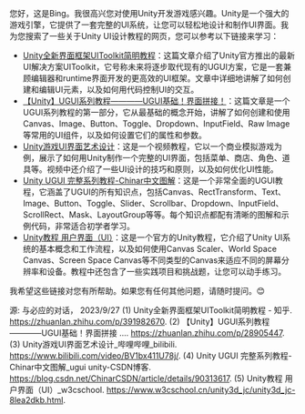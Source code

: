 您好，这是Bing。我很高兴您对使用Unity开发游戏感兴趣。Unity是一个强大的游戏引擎，它提供了一套完整的UI系统，让您可以轻松地设计和制作UI界面。我为您搜索了一些关于Unity UI设计教程的网页，您可以参考以下链接来学习：

- [Unity全新界面框架UIToolkit简明教程](^1^)：这篇文章介绍了Unity官方推出的最新UI解决方案UIToolkit，它号称未来将逐步取代现有的UGUI方案，它是一套兼顾编辑器和runtime界面开发的更高效的UI框架。文章中详细地讲解了如何创建和编辑UI元素，以及如何用代码控制UI的交互。
- [【Unity】UGUI系列教程————UGUI基础！界面拼接！](^2^)：这篇文章是一个UGUI系列教程的第一部分，它从最基础的概念开始，讲解了如何创建和使用Canvas、Image、Button、Toggle、Dropdown、InputField、Raw Image等常用的UI组件，以及如何设置它们的属性和参数。
- [Unity游戏UI界面艺术设计](^3^)：这是一个视频教程，它以一个商业模拟游戏为例，展示了如何用Unity制作一个完整的UI界面，包括菜单、商店、角色、道具等。视频中还介绍了一些UI设计的技巧和原则，以及如何优化UI性能。
- [Unity UGUI 完整系列教程-Chinar中文图解](^4^)：这是一个非常全面的UGUI教程，它涵盖了UGUI的所有知识点，包括Canvas、RectTransform、Text、Image、Button、Toggle、Slider、Scrollbar、Dropdown、InputField、ScrollRect、Mask、LayoutGroup等等。每个知识点都配有清晰的图解和示例代码，非常适合初学者学习。
- [Unity教程 用户界面（UI）](^5^)：这是一个官方的Unity教程，它介绍了Unity UI系统的基本概念和工作流程，以及如何使用Canvas Scaler、World Space Canvas、Screen Space Canvas等不同类型的Canvas来适应不同的屏幕分辨率和设备。教程中还包含了一些实践项目和挑战题，让您可以动手练习。

我希望这些链接对您有所帮助。如果您有任何其他问题，请随时提问。😊

源: 与必应的对话， 2023/9/27
(1) Unity全新界面框架UIToolkit简明教程 - 知乎. https://zhuanlan.zhihu.com/p/391982670.
(2) 【Unity】UGUI系列教程————UGUI基础！界面拼接 .... https://zhuanlan.zhihu.com/p/28905447.
(3) Unity游戏UI界面艺术设计_哔哩哔哩_bilibili. https://www.bilibili.com/video/BV1bx411U78j/.
(4) Unity UGUI 完整系列教程-Chinar中文图解_ugui unity-CSDN博客. https://blog.csdn.net/ChinarCSDN/article/details/90313617.
(5) Unity教程 用户界面（UI）_w3cschool. https://www.w3cschool.cn/unity3d_jc/unity3d_jc-8lea2dkb.html.